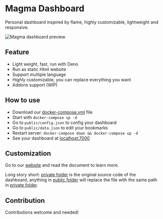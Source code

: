 # Magma Dashboard
Personal dashboard inspired by flame, highly customizable, lightweight and responsive.

![Magma dashboard preview](https://i.imgur.com/XaAvyRC.png)

## Feature
* Light weight, fast, run with Deno
* Run as static Html website
* Support multiple language
* Highly customizable, you can replace everything you want
* Addons support (WIP)

## How to use
* Download our [docker-compose.yml](./docker-compose.yml) file
* Start with `docker-compose up -d`
* Go to `public/config.json` to config your dashboard
* Go to `public/data.json` to edit your bookmarks
* Restart server: `docker-compose down && docker-compose up -d`
* See your dashboard at [localhost:7000](http://localhost:7000)

## Customization
Go to our [website](https://magma.help14.com) and read the document to  learn more.

Long story short: [private folder](./src/private) is the original source code of the dashboard, anything in [public folder](./src/public) will replace the file with the same path in [private folder](./src/private). 

## Contribution
Contributions welcome and needed!

